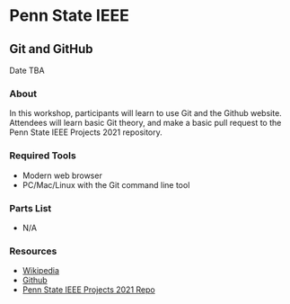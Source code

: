 # Penn State IEEE
## Git and GitHub
Date TBA

### About 
In this workshop, participants will learn to use Git and the Github website. Attendees will learn basic Git theory, and make a basic pull request to the Penn State IEEE Projects 2021 repository.

### Required Tools
- Modern web browser
- PC/Mac/Linux with the Git command line tool

### Parts List
- N/A

### Resources
- [Wikipedia](https://en.wikipedia.org/wiki/Git)
- [Github](https://github.com)
- [Penn State IEEE Projects 2021 Repo](https://github.com/psuieee/projects2021)
